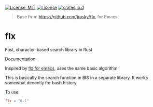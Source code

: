 [![License: MIT](https://img.shields.io/badge/License-MIT-green.svg)](https://opensource.org/licenses/MIT)
[![License](https://img.shields.io/badge/License-Apache%202.0-blue.svg)](https://opensource.org/licenses/Apache-2.0)
[![crates.io.d](https://img.shields.io/crates/d/flxy?style=flat-square)](https://crates.io/crates/flxy)

> Base from https://github.com/jrasky/flx, for Emacs

# flx
Fast, character-based search library in Rust

[Documentation](https://docs.rs/flx)

Inspired by [flx for emacs](https://github.com/lewang/flx), uses the same basic algorithm.

This is basically the search function in BIS in a separate library. It works somewhat decently for bash history.

To use:
```toml
flx = "0.1"
```
